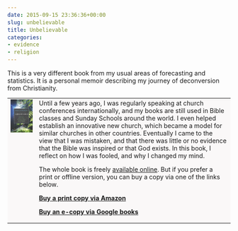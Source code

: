 ```yaml
---
date: 2015-09-15 23:36:36+00:00
slug: unbelievable
title: Unbelievable
categories:
- evidence
- religion
---
```



This is a very different book from my usual areas of forecasting and statistics. It is a personal memoir describing my journey of deconversion from Christianity.

<table style="border: 0;">
<tr>
<td style="background-color: #faf8f8; border-bottom: 0; vertical-align: top">
<img src="/unbelievable/unbelievablecover-200x300.jpg" style="margin-right: 2em;">&nbsp;&nbsp;&nbsp;
</td>
<td style="background-color: #faf8f8;  border-bottom: 0;">
Until a few years ago, I was regularly speaking at church conferences internationally, and my books are still used in Bible classes and Sunday Schools around the world. I even helped establish an innovative new church, which became a model for similar churches in other countries. Eventually I came to the view that I was mistaken, and that there was little or no evidence that the Bible was inspired or that God exists. In this book, I reflect on how I was fooled, and why I changed my mind.

The whole book is freely [available online](/unbelievable/preface/). But if you prefer a print or offline version, you can buy a copy via one of the links below.

**[Buy a print copy via Amazon](http://amzn.com/dp/1517363195/?tag=otexts-20)**

**[Buy an e-copy via Google books](https://books.google.com/books?id=MrqMCgAAQBAJ)**

</td>
</tr>
</table>
